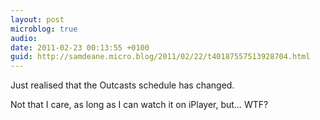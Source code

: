 ```yaml
---
layout: post
microblog: true
audio: 
date: 2011-02-23 00:13:55 +0100
guid: http://samdeane.micro.blog/2011/02/22/t40187557513928704.html
---
```

Just realised that the Outcasts schedule has changed.

Not that I care, as long as I can watch it on iPlayer, but… WTF?
